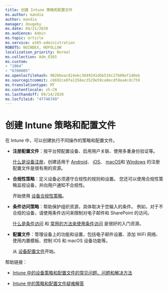 ```yaml
---
title: 创建 Intune 策略和配置文件
ms.author: mandia
author: mandia
manager: dougeby
ms.date: 04/21/2020
ms.audience: Admin
ms.topic: article
ms.service: o365-administration
ROBOTS: NOINDEX, NOFOLLOW
localization_priority: Normal
ms.collection: Adm_O365
ms.custom:
- "1064"
- "6700005"
ms.openlocfilehash: 9026beac824ebc3849241dbb534c27b00ef1d0eb
ms.sourcegitcommit: c6692ce0fa1358ec3529e59ca0ecdfdea4cdc759
ms.translationtype: MT
ms.contentlocale: zh-CN
ms.lasthandoff: 09/14/2020
ms.locfileid: "47746749"
---
```

# <a name="creating-intune-policy-and-profiles"></a>创建 Intune 策略和配置文件

在 Intune 中，可以创建执行不同操作的策略和配置文件。

- **注册配置文件**：按平台预配置设备、启用用户关联、使用多重身份验证等。

  [什么是设备注册](https://docs.microsoft.com/intune/device-enrollment)，创建适用于 [Android](https://docs.microsoft.com/intune/android-enroll)、 [iOS](https://docs.microsoft.com/intune/ios-enroll)、 [macOS](https://docs.microsoft.com/intune/macos-enroll)和 [Windows](https://docs.microsoft.com/intune/windows-enrollment-methods) 的注册配置文件是很有用的资源。

- **合规性策略**：定义设备必须遵守合规性的规则和设置。 您还可以使用合规性策略监视设备，并向用户通知不合规性。

  开始使用 [设备合规性策略](https://docs.microsoft.com/intune/device-compliance-get-started)。
- **条件访问策略**：帮助保护组织资源，具体取决于您输入的条件。 例如，对于不合规的设备，请使用条件访问来限制对电子邮件和 SharePoint 的访问。

  [什么是条件访问](https://docs.microsoft.com/intune/conditional-access) 和 [常用的方法来使用条件访问](https://docs.microsoft.com/intune/conditional-access-intune-common-ways-use) 是很好的入门资源。

- **配置文件**：管理设备上的功能和设置，包括电子邮件设置、添加 WiFi 网络、使用内置模板、控制 IOS 和 macOS 设备功能等。

  从 [设备配置文件](https://docs.microsoft.com/intune/device-profiles)开始。

帮助链接：

- [Intune 中的设备策略和配置文件的常见问题、问题和解决方法](https://docs.microsoft.com/intune/device-profile-troubleshoot)

- [Intune 中的策略和配置文件疑难解答](https://docs.microsoft.com/intune/troubleshoot-policies-in-microsoft-intune)
